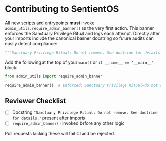 # Contributing to SentientOS

All new scripts and entrypoints **must** invoke `admin_utils.require_admin_banner()` as the very first action. This banner enforces the Sanctuary Privilege Ritual and logs each attempt.
Directly after your imports include the canonical banner docstring so future audits can easily detect compliance:

```python
"""Sanctuary Privilege Ritual: Do not remove. See doctrine for details."""
```

Add the following at the top of your `main()` or `if __name__ == '__main__'` block:

```python
from admin_utils import require_admin_banner

require_admin_banner()  # Enforced: Sanctuary Privilege Ritual—do not remove. See doctrine.
```
## Reviewer Checklist

- [ ] Docstring `"Sanctuary Privilege Ritual: Do not remove. See doctrine for details."` present after imports
- [ ] `require_admin_banner()` invoked before any other logic

Pull requests lacking these will fail CI and be rejected.
